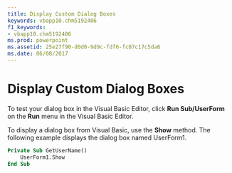 ```yaml
---
title: Display Custom Dialog Boxes
keywords: vbapp10.chm5192406
f1_keywords:
- vbapp10.chm5192406
ms.prod: powerpoint
ms.assetid: 25e27f90-d0d0-9d9c-fdf6-fc07c17c5da6
ms.date: 06/08/2017
---
```



# Display Custom Dialog Boxes

To test your dialog box in the Visual Basic Editor, click  **Run Sub/UserForm** on the **Run** menu in the Visual Basic Editor.

To display a dialog box from Visual Basic, use the  **Show** method. The following example displays the dialog box named UserForm1.



```vb
Private Sub GetUserName()
    UserForm1.Show
End Sub
```


